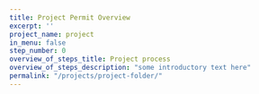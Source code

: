 ```yaml
---
title: Project Permit Overview
excerpt: ''
project_name: project
in_menu: false
step_number: 0
overview_of_steps_title: Project process
overview_of_steps_description: "some introductory text here"
permalink: "/projects/project-folder/"
---
```

